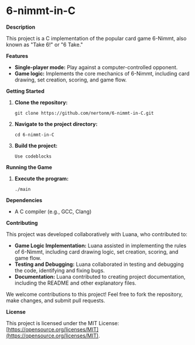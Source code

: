 # 6-nimmt-in-C

**Description**

This project is a C implementation of the popular card game 6-Nimmt, also known as "Take 6!" or "6 Take." 

**Features**

* **Single-player mode:** Play against a computer-controlled opponent.
* **Game logic:** Implements the core mechanics of 6-Nimmt, including card drawing, set creation, scoring, and game flow.

**Getting Started**

1. **Clone the repository:**

   ```
   git clone https://github.com/nertonm/6-nimmt-in-C.git
   ```

2. **Navigate to the project directory:**

   ```
   cd 6-nimmt-in-C
   ```

3. **Build the project:**

   ```
   Use codeblocks
   ```


**Running the Game**

1. **Execute the program:**

   ```
   ./main
   ```

**Dependencies**

* A C compiler (e.g., GCC, Clang)

**Contributing**

This project was developed collaboratively with Luana, who contributed to:

* **Game Logic Implementation:** Luana assisted in implementing the rules of 6-Nimmt, including card drawing logic, set creation, scoring, and game flow.
* **Testing and Debugging:** Luana collaborated in testing and debugging the code, identifying and fixing bugs.
* **Documentation:** Luana contributed to creating project documentation, including the README and other explanatory files.
  
We welcome contributions to this project! Feel free to fork the repository, make changes, and submit pull requests.

**License**

This project is licensed under the MIT License: [https://opensource.org/licenses/MIT](https://opensource.org/licenses/MIT).
